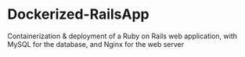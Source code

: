 # Dockerized-RailsApp
Containerization &amp; deployment of a Ruby on Rails web application, with MySQL for the database, and Nginx for the web server
